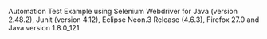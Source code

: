 Automation Test Example using
Selenium Webdriver for Java (version 2.48.2), 
Junit (version 4.12), 
Eclipse Neon.3 Release (4.6.3), 
Firefox 27.0 
and Java version 1.8.0_121
